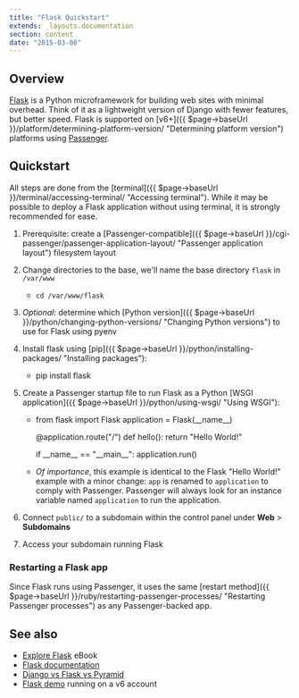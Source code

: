 ```yaml
---
title: "Flask Quickstart"
extends: _layouts.documentation
section: content
date: "2015-03-08"
---
```


## Overview

[Flask](http://flask.pocoo.org/) is a Python microframework for building web sites with minimal overhead. Think of it as a lightweight version of Django with fewer features, but better speed. Flask is supported on [v6+]({{ $page->baseUrl }}/platform/determining-platform-version/ "Determining platform version") platforms using [Passenger](http://www.phusionpassenger.com).

## Quickstart

All steps are done from the [terminal]({{ $page->baseUrl }}/terminal/accessing-terminal/ "Accessing terminal"). While it may be possible to deploy a Flask application without using terminal, it is strongly recommended for ease.

1. Prerequisite: create a [Passenger-compatible]({{ $page->baseUrl }}/cgi-passenger/passenger-application-layout/ "Passenger application layout") filesystem layout
2. Change directories to the base, we'll name the base directory `flask` in `/var/www`
    - `cd /var/www/flask`
3. _Optional_: determine which [Python version]({{ $page->baseUrl }}/python/changing-python-versions/ "Changing Python versions") to use for Flask using pyenv
4. Install flask using [pip]({{ $page->baseUrl }}/python/installing-packages/ "Installing packages"):
    - pip install flask
        
5. Create a Passenger startup file to run Flask as a Python [WSGI application]({{ $page->baseUrl }}/python/using-wsgi/ "Using WSGI"):
    - from flask import Flask
        application = Flask(\_\_name\_\_)
         
        @application.route("/")
        def hello():
         return "Hello World!"
        
        if \_\_name\_\_ == "\_\_main\_\_":
         application.run()
        
    - _Of importance_, this example is identical to the Flask "Hello World!" example with a minor change: `app` is renamed to `application` to comply with Passenger. Passenger will always look for an instance variable named `application` to run the application.
6. Connect `public/` to a subdomain within the control panel under **Web** > **Subdomains**
7. Access your subdomain running Flask

### Restarting a Flask app

Since Flask runs using Passenger, it uses the same [restart method]({{ $page->baseUrl }}/ruby/restarting-passenger-processes/ "Restarting Passenger processes") as any Passenger-backed app.

## See also

- [Explore Flask](https://exploreflask.com/) eBook
- [Flask documentation](http://flask.pocoo.org/docs/latest/)
- [Django vs Flask vs Pyramid](https://www.airpair.com/python/posts/django-flask-pyramid)
- [Flask demo](http://flask.sandbox.apiscp.com/) running on a v6 account
